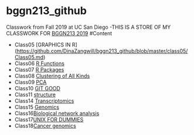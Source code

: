 # bggn213_github
Classwork from Fall 2019 at UC San Diego
-THIS IS A STORE OF MY CLASSWORK FOR [BGGN213 2019](https://bioboot.github.io/bggn213_F19/)
#Content
- Class05 [GRAPHICS IN R] (https://github.com/DinaZangwill/bggn213_github/blob/master/class05/Class05.md)
- Class06 [R Functions](https://github.com/DinaZangwill/bggn213_github/blob/master/Class06/Class06.md)
- Class07 [R Packages](https://github.com/DinaZangwill/bggn213_github/blob/master/Class07/Class07.md)
- Class08 [Clustering of All Kinds](https://github.com/DinaZangwill/bggn213_github/blob/master/Class08/Class08.md)
- Class09 [PCA](https://github.com/DinaZangwill/bggn213_github/blob/master/Class09/Class09.md)
- Class10 [GIT GOOD](https://github.com/DinaZangwill/bggn213_github/blob/master/Class10/Class10.md)
- Class11 [structure](https://github.com/DinaZangwill/bggn213_github/blob/master/Class11/Class11.md)
- Class14 [Transcriptomics](https://github.com/DinaZangwill/bggn213_github/blob/master/Class12/Class14.md)
- Class15 [Genomics](https://github.com/DinaZangwill/bggn213_github/blob/master/Class15/Class15.md)
- Class16[Biological network analysis](https://github.com/DinaZangwill/bggn213_github/blob/master/Class16/Class16.md)
- Class17[UNIX FOR DUMMIES](https://github.com/DinaZangwill/bggn213_github/blob/master/Class17/Class17.md)
- Class18[Cancer genomics](https://github.com/DinaZangwill/bggn213_github/blob/master/Class18/Class17.md)
